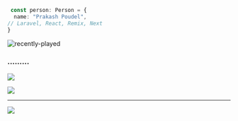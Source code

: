 ``` typescript
 const person: Person = {
  name: "Prakash Poudel",
// Laravel, React, Remix, Next
}
```

![recently-played](https://spotify-recently-played-readme.vercel.app/api?user=jkiswpg75z69divwh9w75tvg3&count=3)


### .........
![](https://github-readme-stats.vercel.app/api/top-langs/?username=parkashay&theme=dark&hide_border=false&include_all_commits=false&count_private=false&layout=compact)


![](https://quotes-github-readme.vercel.app/api?type=horizontal&theme=radical)

---
[![](https://visitcount.itsvg.in/api?id=parkashay&icon=5&color=9)](https://visitcount.itsvg.in)






